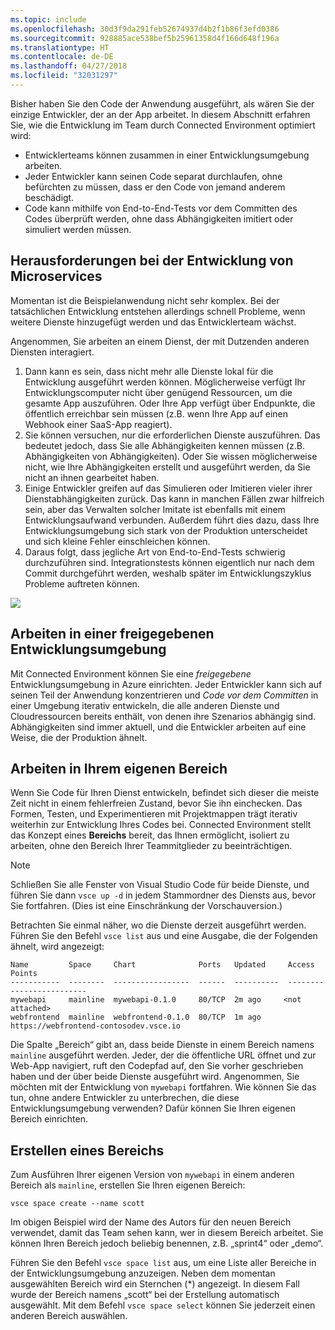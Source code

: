 ```yaml
---
ms.topic: include
ms.openlocfilehash: 30d3f9da291feb52674937d4b2f1b86f3efd0386
ms.sourcegitcommit: 928885ace538bef5b25961358d4f166d648f196a
ms.translationtype: HT
ms.contentlocale: de-DE
ms.lasthandoff: 04/27/2018
ms.locfileid: "32031297"
---
```

Bisher haben Sie den Code der Anwendung ausgeführt, als wären Sie der einzige Entwickler, der an der App arbeitet. In diesem Abschnitt erfahren Sie, wie die Entwicklung im Team durch Connected Environment optimiert wird:
* Entwicklerteams können zusammen in einer Entwicklungsumgebung arbeiten.
* Jeder Entwickler kann seinen Code separat durchlaufen, ohne befürchten zu müssen, dass er den Code von jemand anderem beschädigt.
* Code kann mithilfe von End-to-End-Tests vor dem Committen des Codes überprüft werden, ohne dass Abhängigkeiten imitiert oder simuliert werden müssen.

## <a name="challenges-with-developing-microservices"></a>Herausforderungen bei der Entwicklung von Microservices
Momentan ist die Beispielanwendung nicht sehr komplex. Bei der tatsächlichen Entwicklung entstehen allerdings schnell Probleme, wenn weitere Dienste hinzugefügt werden und das Entwicklerteam wächst.

Angenommen, Sie arbeiten an einem Dienst, der mit Dutzenden anderen Diensten interagiert.

1. Dann kann es sein, dass nicht mehr alle Dienste lokal für die Entwicklung ausgeführt werden können. Möglicherweise verfügt Ihr Entwicklungscomputer nicht über genügend Ressourcen, um die gesamte App auszuführen. Oder Ihre App verfügt über Endpunkte, die öffentlich erreichbar sein müssen (z.B. wenn Ihre App auf einen Webhook einer SaaS-App reagiert).
1. Sie können versuchen, nur die erforderlichen Dienste auszuführen. Das bedeutet jedoch, dass Sie alle Abhängigkeiten kennen müssen (z.B. Abhängigkeiten von Abhängigkeiten). Oder Sie wissen möglicherweise nicht, wie Ihre Abhängigkeiten erstellt und ausgeführt werden, da Sie nicht an ihnen gearbeitet haben.
1. Einige Entwickler greifen auf das Simulieren oder Imitieren vieler ihrer Dienstabhängigkeiten zurück. Das kann in manchen Fällen zwar hilfreich sein, aber das Verwalten solcher Imitate ist ebenfalls mit einem Entwicklungsaufwand verbunden. Außerdem führt dies dazu, dass Ihre Entwicklungsumgebung sich stark von der Produktion unterscheidet und sich kleine Fehler einschleichen können.
1. Daraus folgt, dass jegliche Art von End-to-End-Tests schwierig durchzuführen sind. Integrationstests können eigentlich nur nach dem Commit durchgeführt werden, weshalb später im Entwicklungszyklus Probleme auftreten können.

![](../media/microservices-challenges.png)


## <a name="work-in-a-shared-development-environment"></a>Arbeiten in einer freigegebenen Entwicklungsumgebung
Mit Connected Environment können Sie eine *freigegebene* Entwicklungsumgebung in Azure einrichten. Jeder Entwickler kann sich auf seinen Teil der Anwendung konzentrieren und *Code vor dem Committen* in einer Umgebung iterativ entwickeln, die alle anderen Dienste und Cloudressourcen bereits enthält, von denen ihre Szenarios abhängig sind. Abhängigkeiten sind immer aktuell, und die Entwickler arbeiten auf eine Weise, die der Produktion ähnelt.

## <a name="work-in-your-own-space"></a>Arbeiten in Ihrem eigenen Bereich
Wenn Sie Code für Ihren Dienst entwickeln, befindet sich dieser die meiste Zeit nicht in einem fehlerfreien Zustand, bevor Sie ihn einchecken. Das Formen, Testen, und Experimentieren mit Projektmappen trägt iterativ weiterhin zur Entwicklung Ihres Codes bei. Connected Environment stellt das Konzept eines **Bereichs** bereit, das Ihnen ermöglicht, isoliert zu arbeiten, ohne den Bereich Ihrer Teammitglieder zu beeinträchtigen.

> [!Note]
> Schließen Sie alle Fenster von Visual Studio Code für beide Dienste, und führen Sie dann `vsce up -d` in jedem Stammordner des Diensts aus, bevor Sie fortfahren. (Dies ist eine Einschränkung der Vorschauversion.)

Betrachten Sie einmal näher, wo die Dienste derzeit ausgeführt werden. Führen Sie den Befehl `vsce list` aus und eine Ausgabe, die der Folgenden ähnelt, wird angezeigt:

```
Name         Space     Chart              Ports   Updated     Access Points
-----------  --------  -----------------  ------  ----------  -------------------------
mywebapi     mainline  mywebapi-0.1.0     80/TCP  2m ago     <not attached>
webfrontend  mainline  webfrontend-0.1.0  80/TCP  1m ago     https://webfrontend-contosodev.vsce.io
```

Die Spalte „Bereich“ gibt an, dass beide Dienste in einem Bereich namens `mainline` ausgeführt werden. Jeder, der die öffentliche URL öffnet und zur Web-App navigiert, ruft den Codepfad auf, den Sie vorher geschrieben haben und der über beide Dienste ausgeführt wird. Angenommen, Sie möchten mit der Entwicklung von `mywebapi` fortfahren. Wie können Sie das tun, ohne andere Entwickler zu unterbrechen, die diese Entwicklungsumgebung verwenden? Dafür können Sie Ihren eigenen Bereich einrichten.

## <a name="create-a-space"></a>Erstellen eines Bereichs
Zum Ausführen Ihrer eigenen Version von `mywebapi` in einem anderen Bereich als `mainline`, erstellen Sie Ihren eigenen Bereich:
``` 
vsce space create --name scott
```

Im obigen Beispiel wird der Name des Autors für den neuen Bereich verwendet, damit das Team sehen kann, wer in diesem Bereich arbeitet. Sie können Ihren Bereich jedoch beliebig benennen, z.B. „sprint4“ oder „demo“. 

Führen Sie den Befehl `vsce space list` aus, um eine Liste aller Bereiche in der Entwicklungsumgebung anzuzeigen. Neben dem momentan ausgewählten Bereich wird ein Sternchen (*) angezeigt. In diesem Fall wurde der Bereich namens „scott“ bei der Erstellung automatisch ausgewählt. Mit dem Befehl `vsce space select` können Sie jederzeit einen anderen Bereich auswählen.
